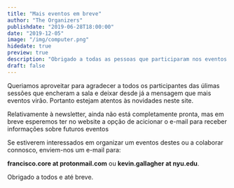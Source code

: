```yaml
---
title: "Mais eventos em breve"
author: "The Organizers"
publishdate: "2019-06-28T18:00:00"
date: "2019-12-05"
image: "/img/computer.png"
hidedate: true
preview: true
description: "Obrigado a todas as pessoas que participaram nos eventos este ano e contribuiram para fascinantes discussões. Estejam atentos ao website pois estamos a preparar futuros eventos. Se tiverem interesse nestes tópicos, entrem em contacto connosco."
draft: false
---
```


Queriamos aproveitar para agradecer a todos os participantes das úlimas sessões que encheram a sala e deixar desde já a mensagem que mais eventos virão. Portanto estejam atentos às novidades neste site.

Relativamente à newsletter, ainda não está completamente pronta, mas em breve esperemos ter no website a opção de acicionar o e-mail para receber informações sobre futuros eventos

Se estiverem interessados em organizar um eventos destes ou a colaborar connosco, enviem-nos um e-mail para:

**francisco.core at protonmail.com** ou **kevin.gallagher at nyu.edu**.


Obrigado a todos e até breve.
